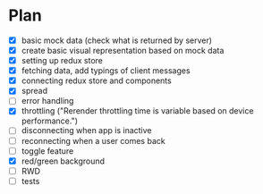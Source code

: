 # Plan

- [x] basic mock data (check what is returned by server)
- [x] create basic visual representation based on mock data
- [x] setting up redux store
- [x] fetching data, add typings of client messages
- [x] connecting redux store and components
- [x] spread
- [ ] error handling
- [x] throttling ("Rerender throttling time is variable based on device performance.")
- [ ] disconnecting when app is inactive
- [ ] reconnecting when a user comes back
- [ ] toggle feature
- [x] red/green background
- [ ] RWD
- [ ] tests
